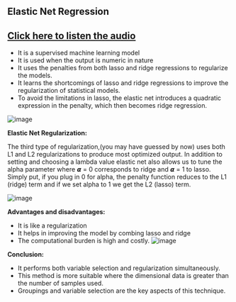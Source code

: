## Elastic Net Regression
## [Click here to listen the audio](https://drive.google.com/file/d/1WR0s_oO2C2rIvGxgWpQzpSse0k_mlZ2V/view?usp=sharing)
- It is a supervised machine learning model
- It is used when the output is numeric in nature
- It uses the penalties from both lasso and ridge regressions to regularize the models.
- It learns the shortcomings of lasso and ridge regressions to improve the regularization of statistical models.
- To avoid the limitations in lasso, the elastic net introduces a quadratic expression in the penalty, which then becomes ridge regression. 

![image](https://user-images.githubusercontent.com/79050917/143614103-290cfb4a-7bb2-4500-a90c-88f4d275a9b7.png)

**Elastic Net Regularization:**

The third type of regularization,(you may have guessed by now) uses both L1 and L2 regularizations to produce most optimized output.
In addition to setting and choosing a lambda value elastic net also allows us to tune the alpha parameter where 𝞪 = 0 corresponds to ridge and 𝞪 = 1 to lasso. Simply put, if you plug in 0 for alpha, the penalty function reduces to the L1 (ridge) term and if we set alpha to 1 we get the L2 (lasso) term.

![image](https://user-images.githubusercontent.com/79050917/143669299-4954c964-4dd7-4b98-86e3-c3f2492a43b6.png)


**Advantages and disadvantages:**
- It is like a regularization
- It helps in improving the model by combing lasso and ridge 
- The computational burden is high and costly.
![image](https://user-images.githubusercontent.com/79050917/143614137-de110c9d-cc4c-4459-951b-57e1cabb9d6b.png)

**Conclusion:**
- It performs both variable selection and regularization simultaneously.
- This method is more suitable where the dimensional data is greater than the number of samples used.
- Groupings and variable selection are the key aspects of this technique.
